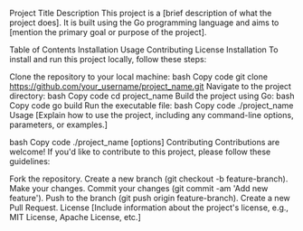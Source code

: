 Project Title
Description
This project is a [brief description of what the project does]. It is built using the Go programming language and aims to [mention the primary goal or purpose of the project].

Table of Contents
Installation
Usage
Contributing
License
Installation
To install and run this project locally, follow these steps:

Clone the repository to your local machine:
bash
Copy code
git clone https://github.com/your_username/project_name.git
Navigate to the project directory:
bash
Copy code
cd project_name
Build the project using Go:
bash
Copy code
go build
Run the executable file:
bash
Copy code
./project_name
Usage
[Explain how to use the project, including any command-line options, parameters, or examples.]

bash
Copy code
./project_name [options]
Contributing
Contributions are welcome! If you'd like to contribute to this project, please follow these guidelines:

Fork the repository.
Create a new branch (git checkout -b feature-branch).
Make your changes.
Commit your changes (git commit -am 'Add new feature').
Push to the branch (git push origin feature-branch).
Create a new Pull Request.
License
[Include information about the project's license, e.g., MIT License, Apache License, etc.]